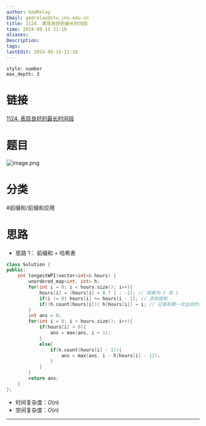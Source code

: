 ```yaml
---
author: GedRelay
Email: gedrelay@stu.jnu.edu.cn
title: 1124. 表现良好的最长时间段
time: 2024-09-15 21:18
aliases: 
Description: 
tags: 
lastEdit: 2024-09-15-21:18
---
```


```toc
style: number
max_depth: 3
```

# 链接
[1124. 表现良好的最长时间段](https://leetcode.cn/problems/longest-well-performing-interval/) 

# 题目
![image.png](https://ged-pic-bed.oss-cn-guangzhou.aliyuncs.com/img/202409152118132.png)


# 分类
#前缀和/前缀和应用 

# 思路
- 思路 1：
前缀和 + 哈希表


```cpp
class Solution {
public:
    int longestWPI(vector<int>& hours) {
        unordered_map<int, int> h;
        for(int i = 0; i < hours.size(); i++){
            hours[i] = (hours[i] > 8 ? 1 : -1); // 转换为-1 和 1
            if(i != 0) hours[i] += hours[i - 1]; // 求前缀和
            if(!h.count(hours[i])) h[hours[i]] = i; // 记录和第一次出现的位置
        }
        int ans = 0;
        for(int i = 0; i < hours.size(); i++){
            if(hours[i] > 0){
                ans = max(ans, i + 1);
            }
            else{
                if(h.count(hours[i] - 1)){
                    ans = max(ans, i - h[hours[i] - 1]);
                }
            }
        }
        return ans;
    }
};
```


- 时间复杂度：${O\left( n \right)  }$ 
- 空间复杂度：${O\left( n \right)  }$ 


---

